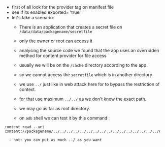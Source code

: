 
- first of all look for the provider tag on manifest file
-  see if its enabled exported= 'true'
- let's take a scenario:
	- There is an application that creates a secret file on `/data/data/packagename/secretfile`
	- only the owner or root can access it
	- analysing the source code we found that the app uses an overridden method for content provider for file access
	- usually we will be on the `/cache` directory according to the app.
	- so we cannot access the `secretfile` which is in another directory
	- we use `../` just like in web attack here for to bypass the restriction of context. 
	- for that use maximum `../../` as we don't know the exact path.
	- we may go as far as root directory.

	- on `adb` shell we can test it by this command :
 ```shell
content read --uri content://packagename/../../../../../../../../../../../../../../../../data/data/packagename/files/mySecretFile
 ```
	  
	  - not: you can put as much ../ as you want 

